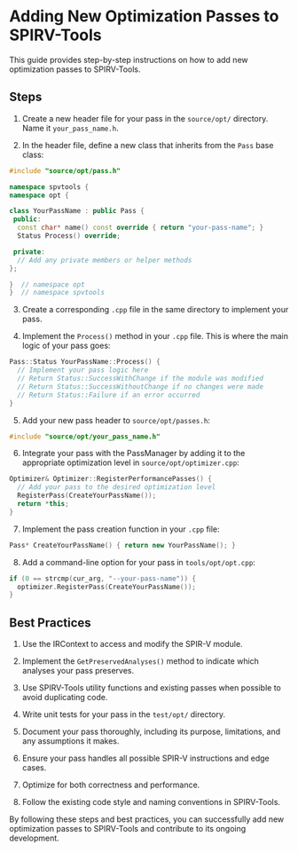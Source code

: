 # Adding New Optimization Passes to SPIRV-Tools

This guide provides step-by-step instructions on how to add new optimization passes to SPIRV-Tools.

## Steps

1. Create a new header file for your pass in the `source/opt/` directory. Name it `your_pass_name.h`.

2. In the header file, define a new class that inherits from the `Pass` base class:

```cpp
#include "source/opt/pass.h"

namespace spvtools {
namespace opt {

class YourPassName : public Pass {
 public:
  const char* name() const override { return "your-pass-name"; }
  Status Process() override;

 private:
  // Add any private members or helper methods
};

}  // namespace opt
}  // namespace spvtools
```

3. Create a corresponding `.cpp` file in the same directory to implement your pass.

4. Implement the `Process()` method in your `.cpp` file. This is where the main logic of your pass goes:

```cpp
Pass::Status YourPassName::Process() {
  // Implement your pass logic here
  // Return Status::SuccessWithChange if the module was modified
  // Return Status::SuccessWithoutChange if no changes were made
  // Return Status::Failure if an error occurred
}
```

5. Add your new pass header to `source/opt/passes.h`:

```cpp
#include "source/opt/your_pass_name.h"
```

6. Integrate your pass with the PassManager by adding it to the appropriate optimization level in `source/opt/optimizer.cpp`:

```cpp
Optimizer& Optimizer::RegisterPerformancePasses() {
  // Add your pass to the desired optimization level
  RegisterPass(CreateYourPassName());
  return *this;
}
```

7. Implement the pass creation function in your `.cpp` file:

```cpp
Pass* CreateYourPassName() { return new YourPassName(); }
```

8. Add a command-line option for your pass in `tools/opt/opt.cpp`:

```cpp
if (0 == strcmp(cur_arg, "--your-pass-name")) {
  optimizer.RegisterPass(CreateYourPassName());
}
```

## Best Practices

1. Use the IRContext to access and modify the SPIR-V module.

2. Implement the `GetPreservedAnalyses()` method to indicate which analyses your pass preserves.

3. Use SPIRV-Tools utility functions and existing passes when possible to avoid duplicating code.

4. Write unit tests for your pass in the `test/opt/` directory.

5. Document your pass thoroughly, including its purpose, limitations, and any assumptions it makes.

6. Ensure your pass handles all possible SPIR-V instructions and edge cases.

7. Optimize for both correctness and performance.

8. Follow the existing code style and naming conventions in SPIRV-Tools.

By following these steps and best practices, you can successfully add new optimization passes to SPIRV-Tools and contribute to its ongoing development.